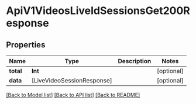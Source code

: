 # ApiV1VideosLiveIdSessionsGet200Response

## Properties
Name | Type | Description | Notes
------------ | ------------- | ------------- | -------------
**total** | **Int** |  | [optional] 
**data** | [LiveVideoSessionResponse] |  | [optional] 

[[Back to Model list]](../README.md#documentation-for-models) [[Back to API list]](../README.md#documentation-for-api-endpoints) [[Back to README]](../README.md)


